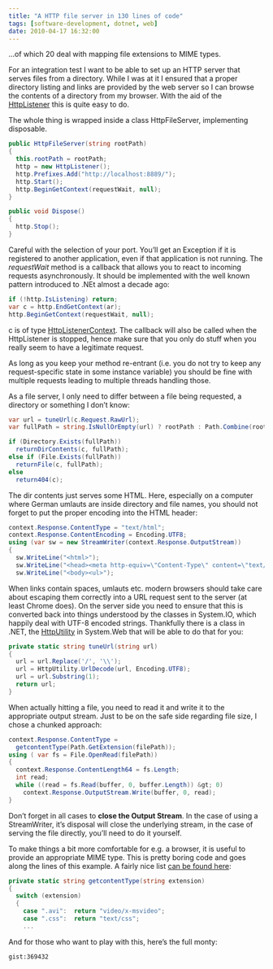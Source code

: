 ```yaml
---
title: "A HTTP file server in 130 lines of code"
tags: [software-development, dotnet, web]
date: 2010-04-17 16:32:00
---
```


...of which 20 deal with mapping file extensions to MIME types. 

For an integration test I want to be able to set up an HTTP server that serves files from a directory. While I was at it I ensured that a proper directory listing and links are provided by the web server so I can browse the contents of a directory from my browser. With the aid of the [HttpListener](http://msdn.microsoft.com/en-us/library/system.net.httplistener.aspx) this is quite easy to do.

The whole thing is wrapped inside a class HttpFileServer, implementing disposable.

```csharp
public HttpFileServer(string rootPath)
{
  this.rootPath = rootPath;
  http = new HttpListener();
  http.Prefixes.Add("http://localhost:8889/");
  http.Start();
  http.BeginGetContext(requestWait, null);
}

public void Dispose()
{
  http.Stop();
}
```

Careful with the selection of your port. You’ll get an Exception if it is registered to another application, even if that application is not running. The _requestWait_ method is a callback that allows you to react to incoming requests asynchronously. It should be implemented with the well known pattern introduced to .NEt almost a decade ago:

```csharp
if (!http.IsListening) return;
var c = http.EndGetContext(ar);
http.BeginGetContext(requestWait, null);
```

c is of type [HttpListenerContext](http://msdn.microsoft.com/en-us/library/system.net.httplistenercontext.aspx). The callback will also be called when the HttpListener is stopped, hence make sure that you only do stuff when you really seem to have a legitimate request.

As long as you keep your method re-entrant (i.e. you do not try to keep any request-specific state in some instance variable) you should be fine with multiple requests leading to multiple threads handling those.

As a file server, I only need to differ between a file being requested, a directory or something I don’t know:

```csharp
var url = tuneUrl(c.Request.RawUrl);
var fullPath = string.IsNullOrEmpty(url) ? rootPath : Path.Combine(rootPath, url);

if (Directory.Exists(fullPath))
  returnDirContents(c, fullPath);
else if (File.Exists(fullPath))
  returnFile(c, fullPath);
else 
  return404(c);
```

The dir contents just serves some HTML. Here, especially on a computer where German umlauts are inside directory and file names, you should not forget to put the proper encoding into the HTML header:

```csharp
context.Response.ContentType = "text/html";
context.Response.ContentEncoding = Encoding.UTF8;
using (var sw = new StreamWriter(context.Response.OutputStream))
{
  sw.WriteLine("<html>");
  sw.WriteLine("<head><meta http-equiv=\"Content-Type\" content=\"text/html; charset=utf-8\"></head>");
  sw.WriteLine("<body><ul>");
```

When links contain spaces, umlauts etc. modern browsers should take care about escaping them correctly into a URL request sent to the server (at least Chrome does). On the server side you need to ensure that this is converted back into things understood by the classes in System.IO, which happily deal with UTF-8 encoded strings. Thankfully there is a class in .NET, the [HttpUtility](http://msdn.microsoft.com/en-us/library/system.web.httputility.aspx) in System.Web that will be able to do that for you:

```csharp
private static string tuneUrl(string url)
{
  url = url.Replace('/', '\\');
  url = HttpUtility.UrlDecode(url, Encoding.UTF8);
  url = url.Substring(1);
  return url;
}
```

When actually hitting a file, you need to read it and write it to the appropriate output stream. Just to be on the safe side regarding file size, I chose a chunked approach:

```csharp
context.Response.ContentType = 
  getcontentType(Path.GetExtension(filePath));
using ( var fs = File.OpenRead(filePath))
{
  context.Response.ContentLength64 = fs.Length;
  int read;
  while ((read = fs.Read(buffer, 0, buffer.Length)) &gt; 0)
    context.Response.OutputStream.Write(buffer, 0, read); 
}
```

Don’t forget in all cases to **close the Output Stream**. In the case of using a StreamWriter, it’s disposal will close the underlying stream, in the case of serving the file directly, you’ll need to do it yourself.

To make things a bit more comfortable for e.g. a browser, it is useful to provide an appropriate MIME type. This is pretty boring code and goes along the lines of this example. A fairly nice list [can be found here](http://www.feedforall.com/mime-types.htm):

```csharp
private static string getcontentType(string extension)
{
  switch (extension)
  {
    case ".avi":  return "video/x-msvideo";
    case ".css":  return "text/css";
    ...
```

And for those who want to play with this, here’s the full monty:

`gist:369432`
